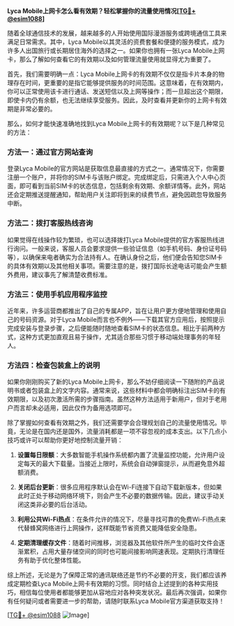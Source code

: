 **Lyca Mobile上网卡怎么看有效期？轻松掌握你的流量使用情况[[TG💪+ @esim1088](https://t.me/s/esim1088)]**

随着全球通信技术的发展，越来越多的人开始使用国际漫游服务或跨境通信工具来满足日常需求。其中，Lyca Mobile以其灵活的资费套餐和便捷的服务模式，成为许多人出国旅行或长期居住海外的选择之一。如果你也拥有一张Lyca Mobile上网卡，那么了解如何查看它的有效期以及如何管理流量使用就显得尤为重要了。

首先，我们需要明确一点：Lyca Mobile上网卡的有效期不仅仅是指卡片本身的物理存在时间，更重要的是指它能够提供服务的时间范围。这意味着，在有效期内，你可以正常使用该卡进行通话、发送短信以及上网等操作；而一旦超出这个期限，即使卡内仍有余额，也无法继续享受服务。因此，及时查看并更新你的上网卡有效期是非常必要的。

那么，如何才能快速准确地找到Lyca Mobile上网卡的有效期呢？以下是几种常见的方法：

### 方法一：通过官方网站查询
登录Lyca Mobile的官方网站是获取信息最直接的方式之一。通常情况下，你需要注册一个账户，并将你的SIM卡与该账户绑定。完成绑定后，只需进入个人中心页面，即可看到当前SIM卡的状态信息，包括剩余有效期、余额详情等。此外，网站还会定期推送提醒通知，帮助用户关注即将到来的续费节点，避免因疏忽导致服务中断。

### 方法二：拨打客服热线咨询
如果觉得在线操作较为繁琐，也可以选择拨打Lyca Mobile提供的官方客服热线进行询问。一般来说，客服人员会要求提供一些验证信息（如手机号码、身份证号码等），以确保来电者确实为合法持有人。在确认身份之后，他们便会告知您SIM卡的具体有效期以及其他相关事项。需要注意的是，拨打国际长途电话可能会产生额外费用，建议事先了解清楚收费标准。

### 方法三：使用手机应用程序监控
近年来，许多运营商都推出了自己的专属APP，旨在让用户更方便地管理和使用自己的号码资源。对于Lyca Mobile而言也不例外——下载其官方应用后，按照提示完成安装与登录步骤，之后便能随时随地查看SIM卡的状态信息。相比于前两种方式，这种方式更加直观且易于操作，尤其适合那些习惯于移动端处理事务的年轻人。

### 方法四：检查包装盒上的说明
如果你刚刚购买了新的Lyca Mobile上网卡，那么不妨仔细阅读一下随附的产品说明书或者包装盒上的文字内容。通常来说，这些材料中都会明确标注出SIM卡的有效期限，以及初次激活所需的步骤指南。虽然这种方法适用于新用户，但对于老用户而言却未必适用，因此仅作为备用选项即可。

除了掌握如何查看有效期之外，我们还需要学会合理规划自己的流量使用情况。毕竟，无论是在国内还是国外，流量消耗都是一项不容忽视的成本支出。以下几点小技巧或许可以帮助你更好地控制流量开销：

1. **设置每日限额**：大多数智能手机操作系统都内置了流量监控功能，允许用户设定每天的最大下载量。当接近上限时，系统会自动弹窗提示，从而避免意外超额消费。
   
2. **关闭后台更新**：很多应用程序默认会在Wi-Fi连接下自动下载新版本，但如果此时正处于移动网络环境下，则会产生不必要的数据传输。因此，建议手动关闭这类非必要的后台活动。
   
3. **利用公共Wi-Fi热点**：在条件允许的情况下，尽量寻找可靠的免费Wi-Fi热点来代替蜂窝网络进行上网操作，这样既能节省资费又能降低安全隐患。
   
4. **定期清理缓存文件**：随着时间推移，浏览器及其他软件所产生的临时文件会逐渐累积，占用大量存储空间的同时也可能间接影响网速表现。定期执行清理任务有助于优化整体性能。

综上所述，无论是为了保障正常的通讯联络还是节约不必要的开支，我们都应该养成定期检查Lyca Mobile上网卡有效期的习惯。同时结合上述提到的各种实用技巧，相信每位使用者都能够更加从容地应对各种突发状况。最后再次强调，如果你有任何疑问或者需要进一步的帮助，请随时联系Lyca Mobile官方渠道获取支持！

[[TG💪+ @esim1088](https://t.me/s/esim1088) ![Image](https://i.postimg.cc/4NQfJmqS/Snipaste-2025-05-13-00-14-12.png)]